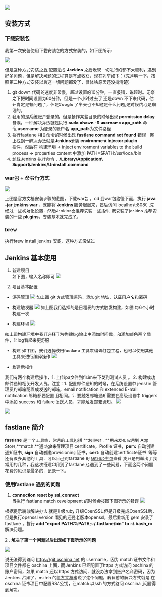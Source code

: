 
![](/assets/images/图1.jpeg)
## 安装方式
### 下载安装包
我第一次安装使用下载安装包的方式安装的，如下图所示:

![](/assets/images/图2.png)

但是这种方式安装之后,配置完成 **Jenkins** 之后发现一切进行的都不太顺利，遇到好多问题，但是解决问题的过程算是有点收获，现在列举如下：（先声明一下，按照第二种方式安装以后这一切问题都没了，具体啥原因还没搞清楚）<br>
1. git dowm 代码的速度非常慢，超过设置的10分钟，一直报错，说超时。无奈之下把时间设置为60分钟，但是一个小时过去了 还是down 不下来代码，估计肯定是有问题了，但是Google 了半天也不知道是什么问题,这时候内心是崩溃的。<br>
2. 我用的是系统账户登录的，但是操作某些目录的时候出现 **permission delay** 错误，一种解决办法就是执行 **sudo chown -R username app_path** 命令,**username** 为登录的账户名 **app_path**为文件路径<br>
3. 执行fastlane 相关命令的时候出现 **fastlane command not found** 错误，网上找到一解决办法就是**Jenkins**安装 **environment injector plugin** <br> 插件，然后在 构建环境 -> inject environment variables to the build process -> properties content 
中添加 PATH=$PATH:/usr/local/bin<br>
4. 卸载Jenkins 执行命令： **/Library/Application\ Support/Jenkins/Uninstall.command**
### war包 + 命令行方式

![](/assets/images/图11.png)

上图是官方文档安装步骤的截图，下载war包 ，cd 到war包路径下面，执行 **java -jar jenkins.war** ，就能将 **Jenkins** 服务起起来，然后访问 localhost:8080 ,先经过一些初始化设置，然后Jenkins会推荐安装一些插件, 我安装了jenkins 推荐安装的一些 **plugins**，安装基本就完成了。
### brew 
执行brew install jenkins 安装，这种方式没试过

## Jenkins 基本使用

1. 新建项目<br>
如下图，输入名称即可 
![](/assets/images/图3.png)

2. 项目基本配置


* 源码管理 
 ![](/assets/images/图4.jpeg)
 如上图 git 方式管理源码，添加git 地址，认证用户名和密码
* 构建触发器
![](/assets/images/图5.png)
如上图我们选择的是日程表的方式触发构建，如图 每6个小时构建一次

* 构建环境 
![](/assets/images/图12.png)

如上图构建环境中我们选择了为构建log输出中添加时间戳，和添加颜色两个插件，让log看起来更舒服
* 构建 
如下图，我们选择使用fastlane 工具来编译打包工程，也可以使用其他工具来进行编译操作
![](/assets/images/图6.png)

* 构建后操作

我们有两个构建后操作，1. 上传ipa文件到fir.im来下发到测试人员 。 2. 构建成功邮件通知相关开发人员。注意：1. 配置邮件通知的时候，在系统设置中 jenskin 管理员的邮箱配置成发送的邮箱，email notification 和 extended E-mail notification 邮箱都要配置 且相同。2. 要触发邮箱通知需要在高级设置中 triggers 中添加 success 和 failure 发送人员，才能触发邮箱通知。
![](/assets/images/图7.png)

![](/assets/images/图8.jpeg)

## fastlane 简介
**fastlane** 是一个工具集，常用的工具包括 **deliver：**用来发布应用到 App Store,**match:**通过git来管理项目 certificate，Profile 证书，**pem:** 自动创建通知证书, **sign** 自动创建provisioning 证书，**cert:** 自动创建certificate证书. 等等还有很多其他的工具，可以自己到fastlane 的 [GitHub主页](https://github.com/fastlane/fastlane)查看  我只是列举出了我常用的几种，我这次搭建CI用到了fastlane,也遇到了一些问题，下面这两个问题花费的见识是最多的，记录一下。
### 使用fastlane 遇到的问题
1. **connection reset by ssl_connect**<br> 
当执行 fastlane match development 的时候会报图下图所示的错误 
![](/assets/images/图9.png)

根据提示貌似解决办法 就是升级ruby 升级OpenSSL,但是升级完成OpenSSL后，但是执行openssl version 看见的还是老版本openssl，最后重新用 gem 安装了 fastlane ，执行 **add "export PATH:%PATH;~/.fastlane/bin" to ~/.bash_rc** 解决问题。

2 . **解决了第一个问题以后出现如下图所示的问题** 

 ![](/assets/images/图10.jpeg) 
 
说无法得到访问 https://git.oschina.net 的 username，因为 match 证书文件和项目文件都在 oschina 上面，而Jenkins 已经配置了https 方式访问 oschina 的账户密码，如果 match 还以 https 方式访问，就没办法拿到账户名和密码，因为 Jenkins 占用了，match 的[管方文档](https://github.com/fastlane/fastlane/tree/master/match)也说了这个问题。我目前的解决方式就是 在 oschina 证书项目中配置RSA公钥，让match 以ssh 的方式访问 oschina ,问题得到解决。 



